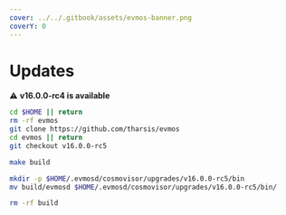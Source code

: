 ```yaml
---
cover: ../../.gitbook/assets/evmos-banner.png
coverY: 0
---
```


# Updates

⚠️ **v16.0.0-rc4 is available**

```bash
cd $HOME || return
rm -rf evmos
git clone https://github.com/tharsis/evmos
cd evmos || return
git checkout v16.0.0-rc5

make build

mkdir -p $HOME/.evmosd/cosmovisor/upgrades/v16.0.0-rc5/bin
mv build/evmosd $HOME/.evmosd/cosmovisor/upgrades/v16.0.0-rc5/bin/

rm -rf build
```

